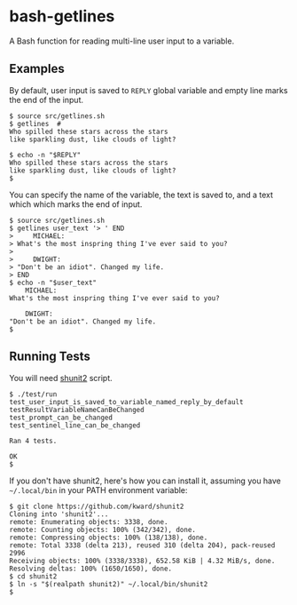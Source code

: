 # bash-getlines

A Bash function for reading multi-line user input to a variable.

## Examples

By default, user input is saved to `REPLY` global variable and empty line marks
the end of the input.

```
$ source src/getlines.sh
$ getlines  # 
Who spilled these stars across the stars
like sparkling dust, like clouds of light?

$ echo -n "$REPLY"
Who spilled these stars across the stars
like sparkling dust, like clouds of light?
$
```

You can specify the name of the variable, the text is saved to, and a text
which which marks the end of input.

```
$ source src/getlines.sh
$ getlines user_text '> ' END
>     MICHAEL:
> What's the most inspring thing I've ever said to you?
> 
>     DWIGHT:
> "Don't be an idiot". Changed my life.
> END
$ echo -n "$user_text"
    MICHAEL:
What's the most inspring thing I've ever said to you?

    DWIGHT:
"Don't be an idiot". Changed my life.
$ 
```

## Running Tests

You will need [shunit2](https://github.com/kward/shunit2) script.

```
$ ./test/run
test_user_input_is_saved_to_variable_named_reply_by_default
testResultVariableNameCanBeChanged
test_prompt_can_be_changed
test_sentinel_line_can_be_changed

Ran 4 tests.

OK
$ 
```

If you don't have shunit2, here's how you can install it, assuming you have
`~/.local/bin` in your PATH environment variable:

```
$ git clone https://github.com/kward/shunit2
Cloning into 'shunit2'...
remote: Enumerating objects: 3338, done.
remote: Counting objects: 100% (342/342), done.
remote: Compressing objects: 100% (138/138), done.
remote: Total 3338 (delta 213), reused 310 (delta 204), pack-reused 2996
Receiving objects: 100% (3338/3338), 652.58 KiB | 4.32 MiB/s, done.
Resolving deltas: 100% (1650/1650), done.
$ cd shunit2
$ ln -s "$(realpath shunit2)" ~/.local/bin/shunit2
$ 
```
